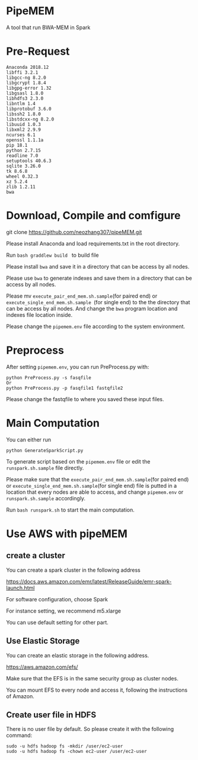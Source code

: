 # PipeMEM
A tool that run BWA-MEM in Spark

# Pre-Request
```
Anaconda 2018.12
libffi 3.2.1
libgcc-ng 8.2.0
libgcrypt 1.8.4
libgpg-error 1.32
libgsasl 1.8.0
libhdfs3 2.3.0
libntlm 1.4
libprotobuf 3.6.0
libssh2 1.8.0
libstdcxx-ng 8.2.0
libuuid 1.0.3
libxml2 2.9.9
ncurses 6.1
openssl 1.1.1a
pip 18.1
python 2.7.15
readline 7.0
setuptools 40.6.3
sqlite 3.26.0
tk 8.6.8
wheel 0.32.3
xz 5.2.4
zlib 1.2.11
bwa
```
# Download, Compile and comfigure
git clone https://github.com/neozhang307/pipeMEM.git

Please install Anaconda and load requirements.txt in the root directory.

Run
```bash graddlew build ```
to build file 

Please install ```bwa``` and save it in a directory that can be access by all nodes.

Please use ```bwa``` to generate indexes and save them in a directory that can be access by all nodes.

Please mv ```execute_pair_end_mem.sh.sample```(for paired end) or ```execute_single_end_mem.sh.sample ```(for single end) to the the directory that can be access by all nodes. And change the ```bwa``` program location and indexes file location inside.

Please change the ```pipemem.env``` file according to the system environment. 

# Preprocess

After setting ```pipemem.env```, you can run PreProcess.py with:
```
python PreProcess.py -s fasqfile
Or 
python PreProcess.py -p fasqfile1 fastqfile2
```
Please change the fastqfile to where you saved these input files.
# Main Computation
You can either run 
```
python GenerateSparkScript.py
```
To generate script based on the ```pipemem.env``` file or edit the ```runspark.sh.sample``` file directly. 

Please make sure that the ```execute_pair_end_mem.sh.sample```(for paired end) or ```execute_single_end_mem.sh.sample```(for single end) file is putted in a location that every nodes are able to access, and change ```pipemem.env``` or ```runspark.sh.sample``` accordingly.

Run
```bash runspark.sh```
to start the main computation.

# Use AWS with pipeMEM
## create a cluster
You can create a spark cluster in the following address

https://docs.aws.amazon.com/emr/latest/ReleaseGuide/emr-spark-launch.html

For software configuration, choose Spark

For instance setting, we recommend m5.xlarge

You can use default setting for other part. 
## Use Elastic Storage 
You can create an elastic storage in the following address.

https://aws.amazon.com/efs/

Make sure that the EFS is in the same security group as cluster nodes.

You can mount EFS to every node and access it, following the instructions of Amazon. 

## Create user file in HDFS
There is no user file by default. So please create it with the following command:
```
sudo -u hdfs hadoop fs -mkdir /user/ec2-user
sudo -u hdfs hadoop fs -chown ec2-user /user/ec2-user
```
